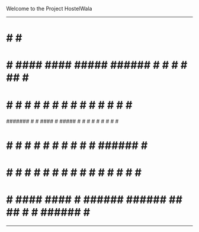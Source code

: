 Welcome to the Project HostelWala

---------------------------------------------------------------------------------
#     #                                    #     #                      
#     #  ####   ####  ##### ###### #       #  #  #   ##   #        ##   
#     # #    # #        #   #      #       #  #  #  #  #  #       #  #  
####### #    #  ####    #   #####  #       #  #  # #    # #      #    # 
#     # #    #      #   #   #      #       #  #  # ###### #      ###### 
#     # #    # #    #   #   #      #       #  #  # #    # #      #    # 
#     #  ####   ####    #   ###### ######   ## ##  #    # ###### #    # 
----------------------------------------------------------------------------------

